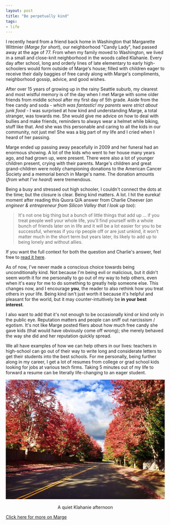 ```yaml
---
layout: post
title: "Be perpetually kind"
tags:
- life
---
```


I recently heard from a friend back home in Washington that Margarette Wittmier (*Marge for short*), our neighborhood "Candy Lady", had passed away at the age of 77. From when my family moved to Washington, we lived in a small and close-knit neighborhood in the woods called Klahanie. Every day after school, long and orderly lines of late elementary to early high-schoolers would form outside of Marge's house; filled with children eager to receive their daily baggies of free candy along with Marge's compliments, neighborhood gossip, advice, and good wishes.

After over 15 years of growing up in the rainy Seattle suburb, my clearest and most wistful memory is of the day when I met Marge with some older friends from middle school after my first day of 5th grade. Aside from the free candy and soda - *which was fantastic! my parents were strict about junk food* - I was surprised at how kind and understanding Marge, a total stranger, was towards me. She would give me advice on how to deal with bullies and make friends, reminders to always wear a helmet while biking, stuff like that. And she was this personable and caring to all the kids in our community, not just me! She was a big part of my life and I cried when I heard of her passing.

Marge ended up passing away peacefully in 2009 and her funeral had an enormous showing. A lot of the kids who went to her house many years ago, and had grown up, were present. There were also a lot of younger children present, crying with their parents. Marge's children and great grand-children were nobly championing donations to the American Cancer Society and a memorial bench in Marge's name. The donation amounts (*from what I've heard*) were tremendous.

Being a busy and stressed out high schooler, I couldn't connect the dots at the time; but the closure is clear. Being kind matters. A lot. I hit the eureka! moment after reading this Quora Q/A answer from Charlie Cheever (*an engineer & entrepreneur from Silicon Valley that I look up too*):

> It's not one big thing but a bunch of little things that add up ... if you treat people well your whole life, you'll find yourself with a whole bunch of friends later on in life and it will be a lot easier for you to be successful, whereas if you rip people off or are just unkind, it won't matter much in the short term but years later, its likely to add up to being lonely and without allies. 

If you want the full context for both the question and Charlie's answer, feel free to [read it here](https://www.quora.com/What-are-some-lessons-learned-through-playing-StarCraft-that-are-useful-in-real-life/answer/Charlie-Cheever).

As of now, I've never made a conscious choice towards being unconditionally kind. Not because I'm being evil or malicious, but it didn't seem worth it for me personally to go out of my way to help others, even when it's easy for me to do something to greatly help someone else. This changes now, and I encourage **you**, the reader to also rethink how you treat others in your life. Being kind isn't just worth it because it's helpful and pleasant for the world, but it may counter-intuitively be **in your best interest**.

I also want to add that it's not enough to be occasionally kind or kind only in the public eye. Reputation matters and people can sniff out narcissism / egotism. It's not like Marge posted fliers about how much free candy she gave kids (that would have obviously come off wrong); she merely behaved the way she did and her reputation quickly spread.

We all have examples of how we can help others in our lives: teachers in high-school can go out of their way to write long and considerate letters to get their students into the best schools. For me personally, being further along in my career, I get a lot of resumes from college or grad school kids looking for jobs at various tech firms. Taking 5 minutes out of my life to forward a resume can be literally life-changing to an eager student.

![Klahanie](/images/klahanie.jpg)
<center><span class="img-subtitle">A quiet Klahanie afternoon</span></center>

[Click here for more on Marge](http://www.memorialobituaries.com/memorials/obits_display.cgi?action=Obit&memid=197839)
